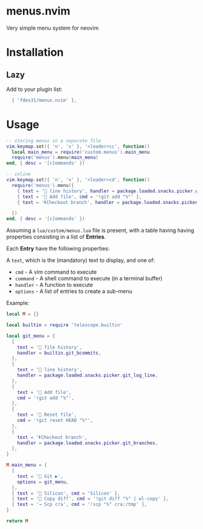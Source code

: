 # menus.nvim
Very simple menu system for neovim

# Installation

## Lazy

Add to your plugin list:

```lua
  { 'fdev31/menus.nvim' },
```

# Usage

```lua
-- storing menus in a separate file
vim.keymap.set({ 'n', 'v' }, '<leader>cc', function()
  local main_menu = require('custom.menus').main_menu
  require('menus').menu(main_menu)
end, { desc = '[c]ommands' })

-- inline
vim.keymap.set({ 'n', 'v' }, '<leader>cd', function()
  require('menus').menu({
    { text = ' line history', handler = package.loaded.snacks.picker.git_log_line },
    { text = ' Add file', cmd = '!git add "%"' },
    { text = '⏬Checkout branch', handler = package.loaded.snacks.picker.git_branches },

  })
end, { desc = '[c]ommands' })
```

Assuming a `lua/custom/menus.lua` file is present, with a table having having properties consisting in a list of **Entries**.

Each **Entry** have the following properties:

A `text`, which is the (mandatory) text to display, and one of:

- `cmd` - A vim command to execute
- `command` - A shell command to execute (in a terminal buffer)
- `handler` - A function to execute
- `options` - A list of entries to create a sub-menu

Example:

```lua
local M = {}

local builtin = require 'telescope.builtin'

local git_menu = {
  {
    text = ' file history',
    handler = builtin.git_bcommits,
  },
  {
    text = ' line history',
    handler = package.loaded.snacks.picker.git_log_line,
  },
  {
    text = ' Add file',
    cmd = '!git add "%"',
  },
  {
    text = ' Reset file',
    cmd = '!git reset HEAD "%"',
  },
  {
    text = '⏬Checkout branch',
    handler = package.loaded.snacks.picker.git_branches,
  },
}

M.main_menu = {
  {
    text = ' Git ▶',
    options = git_menu,
  },
  { text = ' Silicon', cmd = 'Silicon' },
  { text = ' Copy diff', cmd = '!git diff "%" | wl-copy' },
  { text = '→ Scp cra', cmd = '!scp "%" cra:/tmp' },
}

return M
```

